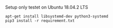 Setup only testet on Ubuntu 18.04.2 LTS

```
apt-get install libsystemd-dev python3-systemd
pip3 install -r requirement.txt

```
